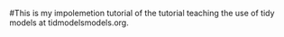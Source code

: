 #This is my impolemetion tutorial of the tutorial  teaching the use of tidy models at tidmodelsmodels.org.

